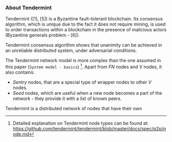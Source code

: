 ### About Tendermint

Tendermint ([1], [5]) is a Byzantine fault-tolerant blockchain. Its consensus algorithm, which is unique due to the fact it does not require mining, is used to order transactions within a blockchain in the presence of malicious actors (Byzantine generals problem - [6]). 

Tendermint consensus algorithm shows that unanimity can be achieved in an unreliable distributed system, under adversarial conditions.

The Tendermint network model is more complex than the one assumed in this paper (`System model - basics`) [^1]. Apart from *FN* nodes and *V* nodes, it also contains: 
* *Sentry* nodes, that are a special type of wrapper nodes to other *V* nodes.
* *Seed* nodes, which are useful when a new node becomes a part of the network - they provide it with a list of known peers.

Tendermint is a distributed network of nodes that have their own

[^1]: Detailed explanation on Tendermint node types can be found at: <https://github.com/tendermint/tendermint/blob/master/docs/spec/p2p/node.md>



<!--stackedit_data:
eyJoaXN0b3J5IjpbNzE2MzUyNjA1LDI5NTYwMjY0OCwyMTQ3Mj
U4MDExLC0xOTIxOTQzNzE4LC0xODk1NzczMjk1LC0xMTE4MzI1
Njg5LDEwNjQ0MjI1ODEsLTY2MzU2MjAwNSw2NDcwNjEwMzNdfQ
==
-->